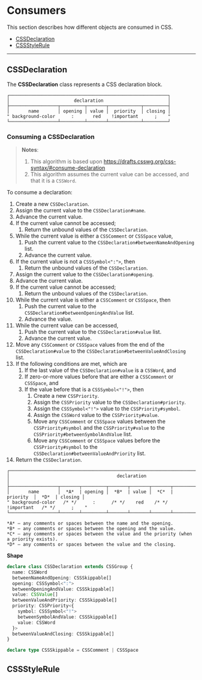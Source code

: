 # Consumers

This section describes how different objects are consumed in CSS.

- [CSSDeclaration](#cssdeclaration)
- [CSSStyleRule](#cssstylerule)

---

## CSSDeclaration

The **CSSDeclaration** class represents a CSS declaration block.

```
┌───────────────────────────────────────────────────────────┐
│                        declaration                        │
├──────────────────┬─────────┬───────┬────────────┬─────────┤
│       name       │ opening │ value │  priority  │ closing │
" background-color      :       red    !important      ;    "
└──────────────────┴─────────┴───────┴────────────┴─────────┘
```

### Consuming a CSSDeclaration

> **Notes**:
> 1. This algorithm is based upon https://drafts.csswg.org/css-syntax/#consume-declaration
> 2. This algorithm assumes the current value can be accessed, and that it is a `CSSWord`.

To consume a declaration:

1.  Create a new `CSSDeclaration`.
2.  Assign the current value to the `CSSDeclaration#name`.
3.  Advance the current value.
4.  If the current value cannot be accessed;
    1. Return the unbound values of the `CSSDeclaration`.
5.  While the current value is either a `CSSComment` or `CSSSpace` value,
    1. Push the current value to the `CSSDeclaration#betweenNameAndOpening` list.
    2. Advance the current value.
6.  If the current value is not a `CSSSymbol<":">`, then
    1. Return the unbound values of the `CSSDeclaration`.
7.  Assign the current value to the `CSSDeclaration#opening`.
8.  Advance the current value.
9.  If the current value cannot be accessed;
    1. Return the unbound values of the `CSSDeclaration`.
10. While the current value is either a `CSSComment` or `CSSSpace`, then
    1. Push the current value to the `CSSDeclaration#betweenOpeningAndValue` list.
    2. Advance the value.
11. While the current value can be accessed,
    1. Push the current value to the `CSSDeclaration#value` list.
    2. Advance the current value.
12. Move any `CSSComment` or `CSSSpace` values from the end of the `CSSDeclaration#value` to the `CSSDeclaration#betweenValueAndClosing` list.
13. If the following conditions are met, which are
    1. If the last value of the `CSSDeclaration#value` is a `CSSWord`, and
    2. If zero-or-more values before that are either a `CSSComment` or `CSSSpace`, and
    3. If the value before that is a `CSSSymbol<"!">`, then
       1. Create a new `CSSPriority`.
       2. Assign the `CSSPriority` value to the `CSSDeclaration#priority`.
       3. Assign the `CSSSymbol<"!">` value to the `CSSPriority#symbol`.
       4. Assign the `CSSWord` value to the `CSSPriority#value`.
       5. Move any `CSSComment` or `CSSSpace` values between the `CSSPriority#symbol` and the `CSSPriority#value` to the `CSSPriority#betweenSymbolAndValue` list.
       6. Move any `CSSComment` or `CSSSpace` values before the `CSSPriority#symbol` to the `CSSDeclaration#betweenValueAndPriority` list.
14. Return the `CSSDeclaration`.

```
┌───────────────────────────────────────────────────────────────────────────────────────────┐
│                                        declaration                                        │
├──────────────────┬───────┬─────────┬───────┬───────┬───────┬────────────┬───────┬─────────┤
│       name       │  *A*  | opening │  *B*  | value │  *C*  |  priority  │  *D*  | closing │
" background-color   /* */      :      /* */    red    /* */   !important   /* */      ;    "
└──────────────────┴───────┴─────────┴───────┴───────┴───────┴────────────┴───────┴─────────┘

*A* — any comments or spaces between the name and the opening.
*B* — any comments or spaces between the opening and the value.
*C* — any comments or spaces between the value and the priority (when a priority exists).
*D* — any comments or spaces between the value and the closing.
```

**Shape**

```ts
declare class CSSDeclaration extends CSSGroup {
  name: CSSWord
  betweenNameAndOpening: CSSSkippable[]
  opening: CSSSymbol<":">
  betweenOpeningAndValue: CSSSkippable[]
  value: CSSValue[]
  betweenValueAndPriority: CSSSkippable[]
  priority: CSSPriority<{
    symbol: CSSSymbol<"!">
    betweenSymbolAndValue: CSSSkippable[]
    value: CSSWord
  }>
  betweenValueAndClosing: CSSSkippable[]
}

declare type CSSSkippable = CSSComment | CSSSpace
```

## CSSStyleRule

